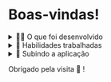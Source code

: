 # Boas-vindas!
<details>
<summary>🧑‍💻 O que foi desenvolvido</summary>

- Uma ferramenta de tradução de textos entre vários idiomas, utilizando Python com o Framework Flask, para criar uma aplicação Server Side. Ou seja, o Backend irá fornecer a camada View, para a pessoa usuária.

</details>

<details>
  <summary>📝 Habilidades trabalhadas </summary>

- Implementar uma API utilizando arquitetura em camadas MVC;
- Utilizar o Docker para projetos Python;
- Aplicar conhecimentos de Orientação a Objetos no desenvolvimento WEB.
- Escrever testes para APIs para garantir a implementação dos endpoints;
- Interagir com um banco de dados não relacional MongoDB;
- Desenvolver páginas web Server Side.

</details>

<details>

<summary>🐳 Subindo a aplicação</summary>
Lembre-se de que, para executar esse processo em sua máquina, você precisará ter o Docker instalado e configurado corretamente, além de ter o Python (versão 3.x) instalado para configurar o ambiente virtual e instalar as dependências.
**[1]** Crie o ambiente virtual para o projeto

```bash
python3 -m venv .venv && source .venv/bin/activate
```

**[2]** Instale as dependências

```bash
python3 -m pip install -r dev-requirements.txt
```

**[3 - Opção A]** Suba o projeto pelo Docker

```bash
docker compose up translate
```

- Recomendado: Dockerfile e Docker-compose já estão prontos para uso, para subir o MongoDB e o Flask.

**[3 - Opção B]** Caso queira subir somente o banco MongoDB pelo Docker

```bash
docker compose up -d mongodb

python3 src/app.py
```

**[4]** Podemos já acessar a aplicação pelo navegador na rota <http://127.0.0.1:8000/> .

</details>

Obrigado pela visita 🙂 !
